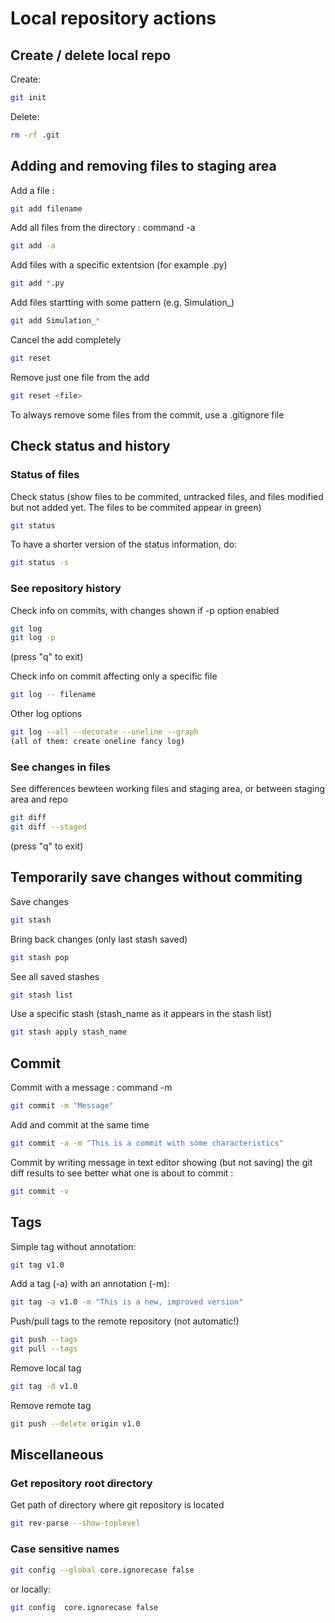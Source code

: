 # Local repository actions

## Create / delete local repo

Create:
```bash
git init
```

Delete:
```bash
rm -rf .git
```

## Adding and removing files to staging area

Add a file :
```bash
git add filename
```

Add all files from the directory : command -a
```bash
git add -a
```

Add files with a specific extentsion (for example .py)
```bash
git add *.py
```

Add files startting with some pattern (e.g. Simulation_)
```bash
git add Simulation_*
```

Cancel the add completely
```bash
git reset
```

Remove just one file from the add
```bash
git reset <file>
```

To always remove some files from the commit, use a .gitignore file


## Check status and history

### Status of files

Check status (show files to be commited, untracked files, and files modified but not added yet. The files to be commited appear in green)
```bash
git status
```

To have a shorter version of the status information, do:
```bash
git status -s
```

### See repository history

Check info on commits, with changes shown if -p option enabled
```bash
git log
git log -p
```
(press "q" to exit)

Check info on commit affecting only a specific file
```bash
git log -- filename
```

Other log options
```bash
git log --all --decorate --oneline --graph
(all of them: create oneline fancy log)
```


### See changes in files

See differences bewteen working files and staging area, or between staging area and repo
```bash
git diff
git diff --staged
```
(press "q" to exit)


## Temporarily save changes without commiting

Save changes
```bash
git stash
```

Bring back changes (only last stash saved)
```bash
git stash pop
```

See all saved stashes
```bash
git stash list
```

Use a specific stash (stash_name as it appears in the stash list)
```bash
git stash apply stash_name
```


## Commit

Commit with a message : command -m
```bash
git commit -m "Message"
```

Add and commit at the same time
```bash
git commit -a -m "This is a commit with some characteristics"
```

Commit by writing message in text editor showing (but not saving) the git diff results to see better what one is about to commit :
```bash
git commit -v
```


## Tags

Simple tag without annotation:
```bash
git tag v1.0
```

Add a tag (-a) with an annotation (-m):
```bash
git tag -a v1.0 -m "This is a new, improved version"
```

Push/pull tags to the remote repository (not automatic!)
```bash
git push --tags
git pull --tags
```

Remove local tag
```bash
git tag -d v1.0
```

Remove remote tag
```bash
git push --delete origin v1.0
```


## Miscellaneous

### Get repository root directory

Get path of directory where git repository is located
```bash
git rev-parse --show-toplevel
```

### Case sensitive names

```bash
git config --global core.ignorecase false
```
or locally:
```bash
git config  core.ignorecase false
```
